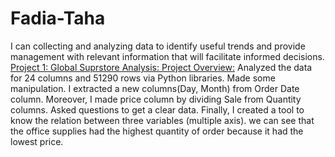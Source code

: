 # Fadia-Taha
I can collecting and analyzing data to identify useful trends and provide management with relevant information that will facilitate informed decisions. 
[Project 1: Global Suprstore Analysis: Project Overview:](https://github.com/FadiaTaha/Global-Superstore-Analysis-Via-Python)
Analyzed the data for 24 columns and 51290 rows via Python libraries.
Made some manipulation. I extracted a new columns(Day, Month) from Order Date column. Moreover, I made price column by dividing Sale from Quantity columns.
Asked questions to get a clear data. Finally, I created a tool to know the relation between three variables (multiple axis).
we can see that the office supplies had the highest quantity of order because it had the lowest price.
